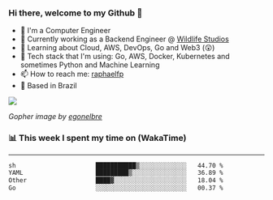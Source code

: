 ### Hi there, welcome to my Github 👋

- 📖 I'm a Computer Engineer
- 🔭 Currently working as a Backend Engineer @ [Wildlife Studios](https://wildlifestudios.com/)
- 🌱 Learning about Cloud, AWS, DevOps, Go and Web3 (😲)
- 🚀 Tech stack that I'm using: Go, AWS, Docker, Kubernetes and sometimes Python and Machine Learning
- 📫 How to reach me: [raphaelfp](https://linkedin.com/in/raphaelfp)
- 🏡 Based in Brazil

![](https://github.com/raphaelfp/gophers/blob/master/.thumb/animation/morning-coffee-3x.gif)

*Gopher image by [egonelbre](https://github.com/egonelbre/)*

### 📊 This week I spent my time on (WakaTime)

---

<!--START_SECTION:waka-->

```txt
sh                      ███████████▒░░░░░░░░░░░░░   44.70 %
YAML                    █████████▒░░░░░░░░░░░░░░░   36.89 %
Other                   ████▓░░░░░░░░░░░░░░░░░░░░   18.04 %
Go                      ░░░░░░░░░░░░░░░░░░░░░░░░░   00.37 %
```

<!--END_SECTION:waka-->
